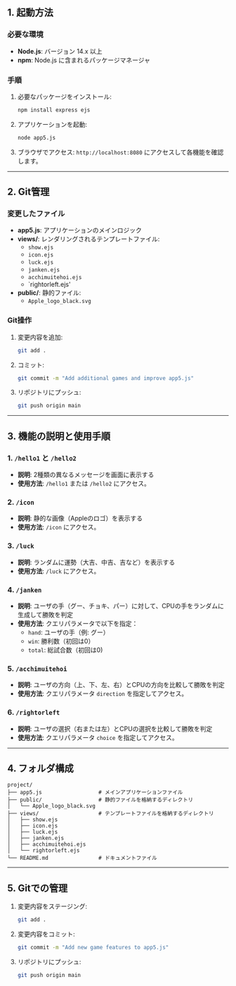 
## 1. 起動方法

### 必要な環境
- **Node.js**: バージョン 14.x 以上
- **npm**: Node.js に含まれるパッケージマネージャ

### 手順
1. 必要なパッケージをインストール:
   ```bash
   npm install express ejs
   ```
2. アプリケーションを起動:
   ```bash
   node app5.js
   ```
3. ブラウザでアクセス:
   `http://localhost:8080` にアクセスして各機能を確認します。

---

## 2. Git管理

### 変更したファイル
- **app5.js**: アプリケーションのメインロジック
- **views/**: レンダリングされるテンプレートファイル:
  - `show.ejs`
  - `icon.ejs`
  - `luck.ejs`
  - `janken.ejs`
  - `acchimuitehoi.ejs`
  - `rightorleft.ejs'
- **public/**: 静的ファイル:
  - `Apple_logo_black.svg`

### Git操作
1. 変更内容を追加:
   ```bash
   git add .
   ```
2. コミット:
   ```bash
   git commit -m "Add additional games and improve app5.js"
   ```
3. リポジトリにプッシュ:
   ```bash
   git push origin main
   ```

---

## 3. 機能の説明と使用手順

### 1. `/hello1` と `/hello2`
- **説明**: 2種類の異なるメッセージを画面に表示する
- **使用方法**: `/hello1` または `/hello2` にアクセス。

### 2. `/icon`
- **説明**: 静的な画像（Appleのロゴ）を表示する
- **使用方法**: `/icon` にアクセス。

### 3. `/luck`
- **説明**: ランダムに運勢（大吉、中吉、吉など）を表示する
- **使用方法**: `/luck` にアクセス。

### 4. `/janken`
- **説明**: ユーザの手（グー、チョキ、パー）に対して、CPUの手をランダムに生成して勝敗を判定
- **使用方法**:
  クエリパラメータで以下を指定：
  - `hand`: ユーザの手（例: グー）
  - `win`: 勝利数（初回は0）
  - `total`: 総試合数（初回は0)
  
 

### 5. `/acchimuitehoi`
- **説明**: ユーザの方向（上、下、左、右）とCPUの方向を比較して勝敗を判定
- **使用方法**:
  クエリパラメータ `direction` を指定してアクセス。
  


### 6. `/rightorleft`
- **説明**: ユーザの選択（右または左）とCPUの選択を比較して勝敗を判定
- **使用方法**:
  クエリパラメータ `choice` を指定してアクセス。
  
 

---

## 4. フォルダ構成

```
project/
├── app5.js                  # メインアプリケーションファイル
├── public/                  # 静的ファイルを格納するディレクトリ
│   └── Apple_logo_black.svg
├── views/                   # テンプレートファイルを格納するディレクトリ
│   ├── show.ejs
│   ├── icon.ejs
│   ├── luck.ejs
│   ├── janken.ejs
│   ├── acchimuitehoi.ejs
│   └── rightorleft.ejs
└── README.md                # ドキュメントファイル
```

---

## 5. Gitでの管理

1. 変更内容をステージング:
   ```bash
   git add .
   ```
2. 変更内容をコミット:
   ```bash
   git commit -m "Add new game features to app5.js"
   ```
3. リポジトリにプッシュ:
   ```bash
   git push origin main
   ```
